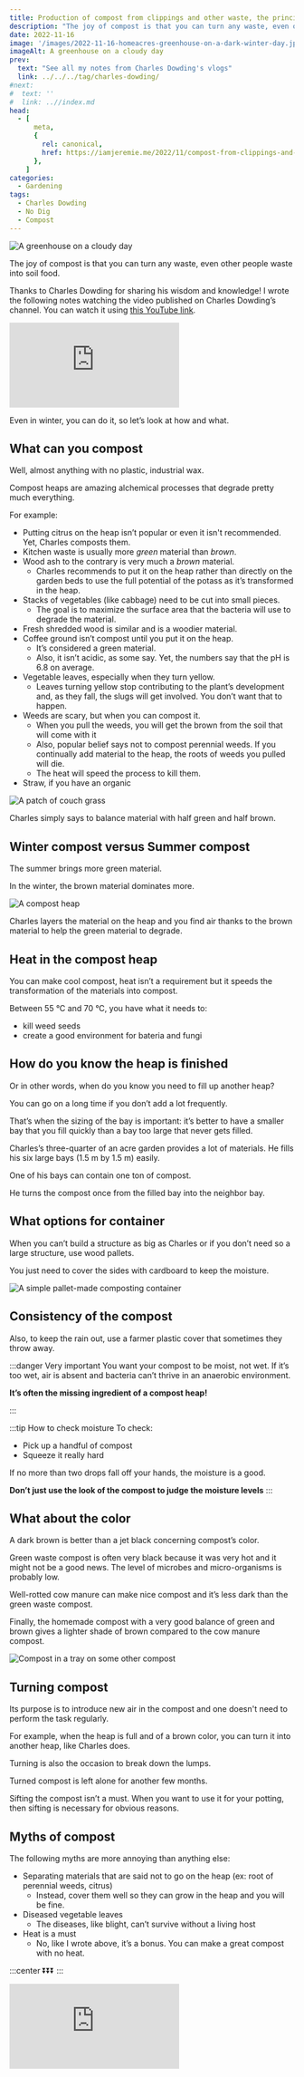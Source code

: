 ```yaml
---
title: Production of compost from clippings and other waste, the principles and some results, by Charles Dowding
description: "The joy of compost is that you can turn any waste, even other people waste into soil food."
date: 2022-11-16
image: '/images/2022-11-16-homeacres-greenhouse-on-a-dark-winter-day.jpg'
imageAlt: A greenhouse on a cloudy day
prev:
  text: "See all my notes from Charles Dowding's vlogs"
  link: ../../../tag/charles-dowding/
#next:
#  text: ''
#  link: ..//index.md
head:
  - [
      meta,
      {
        rel: canonical,
        href: https://iamjeremie.me/2022/11/compost-from-clippings-and-other-waste-charles-dowding,
      },
    ]
categories:
  - Gardening
tags:
  - Charles Dowding
  - No Dig
  - Compost
---
```


![A greenhouse on a cloudy day](/images/2022-11-16-homeacres-greenhouse-on-a-dark-winter-day.jpg 'Homeacres greenhouse on a dark winter day. Credits: image taken from Charles Dowding’s vlog')

The joy of compost is that you can turn any waste, even other people waste into soil food.

Thanks to Charles Dowding for sharing his wisdom and knowledge!
I wrote the following notes watching the video published on Charles Dowding’s channel.
You can watch it using [this YouTube link](https://www.youtube.com/watch?v=Kf6CGj7xpFE).

<!-- markdownlint-disable MD033 -->
<p class="newsletter-wrapper"><iframe class="newsletter-embed" src="https://iamjeremie.substack.com/embed" frameborder="0" scrolling="no"></iframe></p>

Even in winter, you can do it, so let’s look at how and what.

## What can you compost

Well, almost anything with no plastic, industrial wax.

Compost heaps are amazing alchemical processes that degrade pretty much everything.

For example:

- Putting citrus on the heap isn’t popular or even it isn't recommended. Yet, Charles composts them.
- Kitchen waste is usually more _green_ material than _brown_.
- Wood ash to the contrary is very much a _brown_ material.
  - Charles recommends to put it on the heap rather than directly on the garden beds to use the full potential of the potass as it’s transformed in the heap.
- Stacks of vegetables (like cabbage) need to be cut into small pieces.
  - The goal is to maximize the surface area that the bacteria will use to degrade the material.
- Fresh shredded wood is similar and is a woodier material.
- Coffee ground isn’t compost until you put it on the heap.
  - It’s considered a green material.
  - Also, it isn’t acidic, as some say. Yet, the numbers say that the pH is 6.8 on average.
- Vegetable leaves, especially when they turn yellow.
  - Leaves turning yellow stop contributing to the plant’s development and, as they fall, the slugs will get involved. You don’t want that to happen.
- Weeds are scary, but when you can compost it.
  - When you pull the weeds, you will get the brown from the soil that will come with it
  - Also, popular belief says not to compost perennial weeds. If you continually add material to the heap, the roots of weeds you pulled will die.
  - The heat will speed the process to kill them.
- Straw, if you have an organic

![A patch of couch grass](images/a-patch-of-couchgrass.jpg 'Charles holds a patch of couch grass still very well alive that will go on the heap. Credits: image taken from Charles Dowding’s vlog')

Charles simply says to balance material with half green and half brown.

## Winter compost versus Summer compost

The summer brings more green material.

In the winter, the brown material dominates more.

![A compost heap](images/a-compost-heap.jpg 'A winter compost heap during shooting the vlog in February 2017. Credits: image taken from Charles Dowding’s vlog')

Charles layers the material on the heap and you find air thanks to the brown material to help the green material to degrade.

## Heat in the compost heap

You can make cool compost, heat isn’t a requirement but it speeds the transformation of the materials into compost.

Between 55 °C and 70 °C, you have what it needs to:

- kill weed seeds
- create a good environment for bateria and fungi

## How do you know the heap is finished

Or in other words, when do you know you need to fill up another heap?

You can go on a long time if you don’t add a lot frequently.

That’s when the sizing of the bay is important: it’s better to have a smaller bay that you fill quickly than a bay too large that never gets filled.

Charles’s three-quarter of an acre garden provides a lot of materials. He fills his six large bays (1.5 m by 1.5 m) easily.

One of his bays can contain one ton of compost.

He turns the compost once from the filled bay into the neighbor bay.

## What options for container

When you can’t build a structure as big as Charles or if you don’t need so a large structure, use wood pallets.

You just need to cover the sides with cardboard to keep the moisture.

![A simple pallet-made composting container](images/simple-composting-container.jpg 'A pallet-made compost heap. Simple and free. Credits: image taken from Charles Dowding’s vlog')

## Consistency of the compost

Also, to keep the rain out, use a farmer plastic cover that sometimes they throw away.

:::danger Very important
You want your compost to be moist, not wet. If it’s too wet, air is absent and bacteria can’t thrive in an anaerobic environment.

**It’s often the missing ingredient of a compost heap!**

:::

:::tip How to check moisture
To check:

- Pick up a handful of compost
- Squeeze it really hard

If no more than two drops fall off your hands, the moisture is a good.

**Don’t just use the look of the compost to judge the moisture levels**
:::

## What about the color

A dark brown is better than a jet black concerning compost’s color.

Green waste compost is often very black because it was very hot and it might not be a good news. The level of microbes and micro-organisms is probably low.

Well-rotted cow manure can make nice compost and it’s less dark than the green waste compost.

Finally, the homemade compost with a very good balance of green and brown gives a lighter shade of brown compared to the cow manure compost.

![Compost in a tray on some other compost](images/dark-brown-vs-jet-black-compost.jpg 'A dark brown is better than a jet black concerning the compost’s color. Credits: image taken from Charles Dowding’s vlog')

## Turning compost

Its purpose is to introduce new air in the compost and one doesn't need to perform the task regularly.

For example, when the heap is full and of a brown color, you can turn it into another heap, like Charles does.

Turning is also the occasion to break down the lumps.

Turned compost is left alone for another few months.

Sifting the compost isn’t a must. When you want to use it for your potting, then sifting is necessary for obvious reasons.

## Myths of compost

The following myths are more annoying than anything else:

- Separating materials that are said not to go on the heap (ex: root of perennial weeds, citrus)
  - Instead, cover them well so they can grow in the heap and you will be fine.
- Diseased vegetable leaves
  - The diseases, like blight, can’t survive without a living host
- Heat is a must
  - No, like I wrote above, it’s a bonus. You can make a great compost with no heat.

:::center
⏬⏬⏬
:::

<!-- markdownlint-disable MD033 -->
<p class="newsletter-wrapper"><iframe class="newsletter-embed" src="https://iamjeremie.substack.com/embed" frameborder="0" scrolling="no"></iframe></p>
